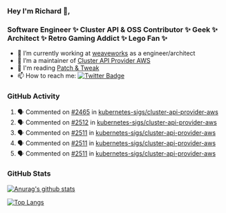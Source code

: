 ### Hey I'm Richard 👋, 

<h3 align="left">Software Engineer ✨ Cluster API & OSS Contributor ✨ Geek ✨ Architect ✨ Retro Gaming Addict ✨ Lego Fan ✨</h3>

- 🔭 I’m currently working at [weaveworks](https://github.com/weaveworks) as a engineer/architect
- 👯 I’m a maintainer of [Cluster API Provider AWS](https://github.com/kubernetes-sigs/cluster-api-provider-aws)
- 💬 I'm reading [Patch & Tweak](https://bjooks.com/products/patch-tweak-exploring-modular-synthesis)
- 📫 How to reach me: [![Twitter Badge](https://img.shields.io/badge/-@fruit_case-00acee?style=flat&logo=Twitter&logoColor=white)](https://twitter.com/intent/follow?screen_name=fruit_case "Follow on Twitter")

### GitHub Activity 

<!--START_SECTION:activity-->
1. 🗣 Commented on [#2465](https://github.com/kubernetes-sigs/cluster-api-provider-aws/issues/2465) in [kubernetes-sigs/cluster-api-provider-aws](https://github.com/kubernetes-sigs/cluster-api-provider-aws)
2. 🗣 Commented on [#2512](https://github.com/kubernetes-sigs/cluster-api-provider-aws/issues/2512) in [kubernetes-sigs/cluster-api-provider-aws](https://github.com/kubernetes-sigs/cluster-api-provider-aws)
3. 🗣 Commented on [#2511](https://github.com/kubernetes-sigs/cluster-api-provider-aws/issues/2511) in [kubernetes-sigs/cluster-api-provider-aws](https://github.com/kubernetes-sigs/cluster-api-provider-aws)
4. 🗣 Commented on [#2511](https://github.com/kubernetes-sigs/cluster-api-provider-aws/issues/2511) in [kubernetes-sigs/cluster-api-provider-aws](https://github.com/kubernetes-sigs/cluster-api-provider-aws)
5. 🗣 Commented on [#2511](https://github.com/kubernetes-sigs/cluster-api-provider-aws/issues/2511) in [kubernetes-sigs/cluster-api-provider-aws](https://github.com/kubernetes-sigs/cluster-api-provider-aws)
<!--END_SECTION:activity-->

### GitHub Stats

[![Anurag's github stats](https://github-readme-stats.vercel.app/api?username=richardcase&count_private=true&show_icons=true)](https://github.com/anuraghazra/github-readme-stats)

[![Top Langs](https://github-readme-stats.vercel.app/api/top-langs/?username=richardcase&hide=html&layout=compact)](https://github.com/anuraghazra/github-readme-stats)
